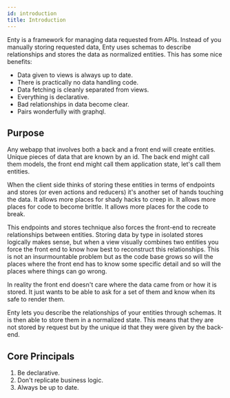 ```yaml
---
id: introduction
title: Introduction
---
```


Enty is a framework for managing data requested from APIs. Instead of you manually 
storing requested data, Enty uses schemas to describe relationships and stores the data as 
normalized entities. This has some nice benefits:

* Data given to views is always up to date.
* There is practically no data handling code.
* Data fetching is cleanly separated from views. 
* Everything is declarative. 
* Bad relationships in data become clear.
* Pairs wonderfully with graphql.


## Purpose

Any webapp that involves both a back and a front end will create entities.  Unique pieces of data 
that are known by an id.  The back end might call them models, the front end might call them 
application state, let's call them entities.

When the client side thinks of storing these entities in terms of endpoints and stores 
(or even actions and reducers) it's another set of hands touching the data. 
It allows more places for shady hacks to creep in. It allows more places for code to become brittle.
It allows more places for the code to break.

This endpoints and stores technique also forces the front-end to recreate 
relationships between entities. Storing data by type in isolated stores logically makes sense, 
but when a view visually combines two entities you force the front end to know how best to reconstruct 
this relationships. This is not an insurmountable problem but as the code base grows so will 
the places where the front end has to know some specific detail and so will the places where things can go wrong.

In reality the front end doesn't care where the data came from or how it is stored. It just wants 
to be able to ask for a set of them and know when its safe to render them.

Enty lets you describe the relationships of your entities through schemas. It is then able to store
them in a normalized state. This means that they are not stored by request but by the unique id that
they were given by the back-end.


## Core Principals

1. Be declarative.
2. Don't replicate business logic.
3. Always be up to date.
